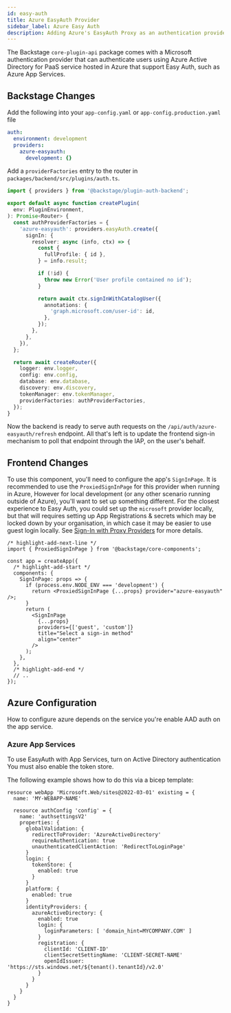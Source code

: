 ```yaml
---
id: easy-auth
title: Azure EasyAuth Provider
sidebar_label: Azure Easy Auth
description: Adding Azure's EasyAuth Proxy as an authentication provider in Backstage
---
```


The Backstage `core-plugin-api` package comes with a Microsoft authentication provider that can authenticate users using Azure Active Directory for PaaS service hosted in Azure that support Easy Auth, such as Azure App Services.

## Backstage Changes

Add the following into your `app-config.yaml` or `app-config.production.yaml` file

```yaml
auth:
  environment: development
  providers:
    azure-easyauth:
      development: {}
```

Add a `providerFactories` entry to the router in
`packages/backend/src/plugins/auth.ts`.

```ts
import { providers } from '@backstage/plugin-auth-backend';

export default async function createPlugin(
  env: PluginEnvironment,
): Promise<Router> {
  const authProviderFactories = {
    'azure-easyauth': providers.easyAuth.create({
      signIn: {
        resolver: async (info, ctx) => {
          const {
            fullProfile: { id },
          } = info.result;

          if (!id) {
            throw new Error('User profile contained no id');
          }

          return await ctx.signInWithCatalogUser({
            annotations: {
              'graph.microsoft.com/user-id': id,
            },
          });
        },
      },
    }),
  };

  return await createRouter({
    logger: env.logger,
    config: env.config,
    database: env.database,
    discovery: env.discovery,
    tokenManager: env.tokenManager,
    providerFactories: authProviderFactories,
  });
}
```

Now the backend is ready to serve auth requests on the
`/api/auth/azure-easyauth/refresh` endpoint. All that's left is to update the frontend
sign-in mechanism to poll that endpoint through the IAP, on the user's behalf.

## Frontend Changes

To use this component, you'll need to configure the app's `SignInPage`.
It is recommended to use the `ProxiedSignInPage` for this provider when running in Azure, However for local development (or any other scenario running outside of Azure), you'll want to set up something different.
For the closest experience to Easy Auth, you could set up the `microsoft` provider locally, but that will requires setting up App Registrations & secrets which may be locked down by your organisation, in which case it may be easier to use guest login locally.
See [Sign-In with Proxy Providers](../index.md#sign-in-with-proxy-providers) for more details.

```tsx title="packages/app/src/App.tsx"
/* highlight-add-next-line */
import { ProxiedSignInPage } from '@backstage/core-components';

const app = createApp({
  /* highlight-add-start */
  components: {
    SignInPage: props => {
      if (process.env.NODE_ENV === 'development') {
        return <ProxiedSignInPage {...props} provider="azure-easyauth" />;
      }
      return (
        <SignInPage
          {...props}
          providers={['guest', 'custom']}
          title="Select a sign-in method"
          align="center"
        />
      );
    },
  },
  /* highlight-add-end */
  // ..
});
```

## Azure Configuration

How to configure azure depends on the service you're enable AAD auth on the app service.

### Azure App Services

To use EasyAuth with App Services, turn on Active Directory authentication
You must also enable the token store.

The following example shows how to do this via a bicep template:

```bicep
resource webApp 'Microsoft.Web/sites@2022-03-01' existing = {
  name: 'MY-WEBAPP-NAME'

  resource authConfig 'config' = {
    name: 'authsettingsV2'
    properties: {
      globalValidation: {
        redirectToProvider: 'AzureActiveDirectory'
        requireAuthentication: true
        unauthenticatedClientAction: 'RedirectToLoginPage'
      }
      login: {
        tokenStore: {
          enabled: true
        }
      }
      platform: {
        enabled: true
      }
      identityProviders: {
        azureActiveDirectory: {
          enabled: true
          login: {
            loginParameters: [ 'domain_hint=MYCOMPANY.COM' ]
          }
          registration: {
            clientId: 'CLIENT-ID'
            clientSecretSettingName: 'CLIENT-SECRET-NAME'
            openIdIssuer: 'https://sts.windows.net/${tenant().tenantId}/v2.0'
          }
        }
      }
    }
  }
}
```
